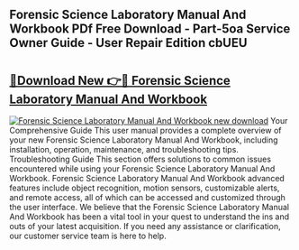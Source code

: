 ## Forensic Science Laboratory Manual And Workbook PDf Free Download - Part-5oa Service Owner Guide - User Repair Edition cbUEU

# <h2><a href="http://bc41482.oget.top/?id=Forensic+Science+Laboratory+Manual+And+Workbook">🔗Download New 👉🔴 Forensic Science Laboratory Manual And Workbook</a></h2>

[![Forensic Science Laboratory Manual And Workbook new download](https://i.imgur.com/5g1atiW.png)](http://bc41482.oget.top/?id=Forensic+Science+Laboratory+Manual+And+Workbook)
Your Comprehensive Guide This user manual provides a complete overview of your new Forensic Science Laboratory Manual And Workbook, including installation, operation, maintenance, and troubleshooting tips. Troubleshooting Guide This section offers solutions to common issues encountered while using your Forensic Science Laboratory Manual And Workbook. Forensic Science Laboratory Manual And Workbook advanced features include object recognition, motion sensors, customizable alerts, and remote access, all of which can be accessed and customized through the user interface. We believe that the Forensic Science Laboratory Manual And Workbook has been a vital tool in your quest to understand the ins and outs of your latest acquisition. If you need any assistance or clarification, our customer service team is here to help.
